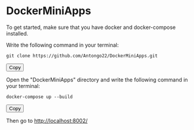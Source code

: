 # DockerMiniApps

To get started, make sure that you have docker and docker-compose installed.

Write the following command in your terminal:

<pre><code id="clone-command" class="language-bash">git clone https://github.com/Antongo22/DockerMiniApps.git</code></pre>
<button onclick="copyToClipboard('clone-command')">Copy</button>

Open the "DockerMiniApps" directory and write the following command in your terminal:

<pre><code id="build-command" class="language-bash">docker-compose up --build</code></pre>
<button onclick="copyToClipboard('build-command')">Copy</button>

Then go to <a href="http://localhost:8002/">http://localhost:8002/</a>
